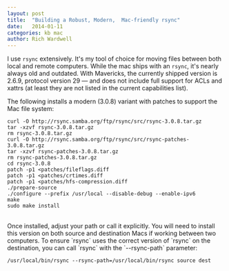 ```yaml
---
layout: post
title:  "Building a Robust, Modern,  Mac-friendly rsync"
date:   2014-01-11
categories: kb mac
author: Rich Wardwell
---	
```

I use `rsync` extensively.  It's my tool of choice for moving files between both local and remote computers.  While the mac ships with an `rsync`, it's nearly always old and outdated. With Mavericks, the currently shipped version is 2.6.9, protocol version 29 — and does not include full support for ACLs and xattrs (at least they are not listed in the current capabilities list).  

The following installs a modern (3.0.8) variant with patches to support the Mac file system:

```
curl -O http://rsync.samba.org/ftp/rsync/src/rsync-3.0.8.tar.gz
tar -xzvf rsync-3.0.8.tar.gz
rm rsync-3.0.8.tar.gz
curl -O http://rsync.samba.org/ftp/rsync/src/rsync-patches-3.0.8.tar.gz
tar -xzvf rsync-patches-3.0.8.tar.gz
rm rsync-patches-3.0.8.tar.gz
cd rsync-3.0.8
patch -p1 <patches/fileflags.diff
patch -p1 <patches/crtimes.diff
patch -p1 <patches/hfs-compression.diff
./prepare-source
./configure --prefix /usr/local --disable-debug --enable-ipv6
make
sudo make install
```
<BR>
Once installed, adjust your path or call it explicitly.  You will need to install this version on both source and destination Macs if working between two computers.  To ensure `rsync` uses the correct version of `rsync` on the destination, you can call `rsync` with the `--rsync-path` parameter:

```
/usr/local/bin/rsync --rsync-path=/usr/local/bin/rsync source dest
```
